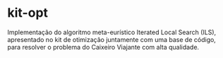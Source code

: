 # kit-opt

Implementação do algoritmo meta-eurístico Iterated Local Search (ILS), apresentado no kit de otimização juntamente com uma base de código, para resolver o problema do Caixeiro Viajante com alta qualidade.